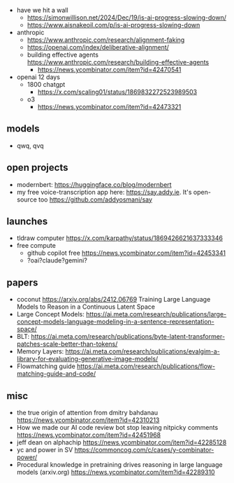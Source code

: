 - have we hit a wall
  - https://simonwillison.net/2024/Dec/19/is-ai-progress-slowing-down/
  - https://www.aisnakeoil.com/p/is-ai-progress-slowing-down
- anthropic
  - https://www.anthropic.com/research/alignment-faking
  - https://openai.com/index/deliberative-alignment/
  - building effective agents https://www.anthropic.com/research/building-effective-agents
    -   https://news.ycombinator.com/item?id=42470541
- openai 12 days
  - 1800 chatgpt
    - https://x.com/scaling01/status/1869832272523989503
  - o3
    - https://news.ycombinator.com/item?id=42473321

## models

- qwq, qvq

## open projects

- modernbert: https://huggingface.co/blog/modernbert
-  my free voice-transcription app here: https://say.addy.ie. It's open-source too https://github.com/addyosmani/say

## launches

- tldraw computer https://x.com/karpathy/status/1869426621637333346
- free compute
  - github copilot free https://news.ycombinator.com/item?id=42453341
  - ?oai?claude?gemini?

## papers

- coconut https://arxiv.org/abs/2412.06769 Training Large Language Models to Reason in a Continuous Latent Space
- Large Concept Models: https://ai.meta.com/research/publications/large-concept-models-language-modeling-in-a-sentence-representation-space/
- BLT: https://ai.meta.com/research/publications/byte-latent-transformer-patches-scale-better-than-tokens/
- Memory Layers: https://ai.meta.com/research/publications/evalgim-a-library-for-evaluating-generative-image-models/
- Flowmatching guide https://ai.meta.com/research/publications/flow-matching-guide-and-code/

## misc

- the true origin of attention from dmitry bahdanau https://news.ycombinator.com/item?id=42310213
- How we made our AI code review bot stop leaving nitpicky comments https://news.ycombinator.com/item?id=42451968
- jeff dean on alphachip https://news.ycombinator.com/item?id=42285128
- yc and power in SV https://commoncog.com/c/cases/y-combinator-power/
- Procedural knowledge in pretraining drives reasoning in large language models (arxiv.org) https://news.ycombinator.com/item?id=42289310
